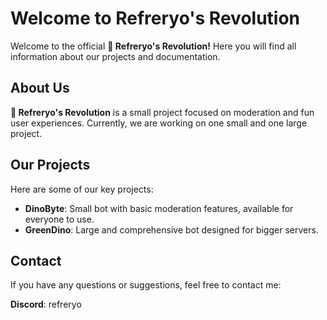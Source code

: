 # Welcome to Refreryo's Revolution

Welcome to the official **🦖 Refreryo's Revolution!** Here you will find all information about our projects and documentation.

## About Us

**🦖 Refreryo's Revolution** is a small project focused on moderation and fun user experiences. Currently, we are working on one small and one large project.

## Our Projects

Here are some of our key projects:

- **DinoByte**: Small bot with basic moderation features, available for everyone to use.
- **GreenDino**: Large and comprehensive bot designed for bigger servers.

## Contact

If you have any questions or suggestions, feel free to contact me:

**Discord**: refreryo